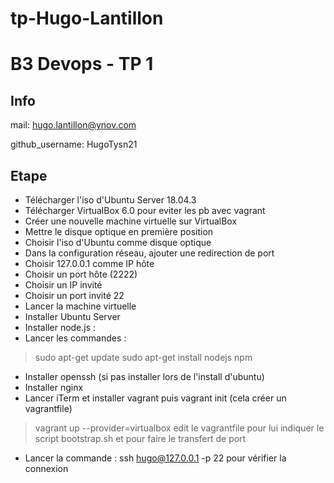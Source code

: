 # tp-Hugo-Lantillon
# B3 Devops - TP 1
## Info
mail: hugo.lantillon@ynov.com

github_username: HugoTysn21

## Etape 
- Télécharger l'iso d'Ubuntu Server 18.04.3
- Télécharger VirtualBox 6.0 pour eviter les pb avec vagrant
- Créer une nouvelle machine virtuelle sur VirtualBox
- Mettre le disque optique en première position
- Choisir l'iso d'Ubuntu comme disque optique
- Dans la configuration réseau, ajouter une redirection de port
- Choisir 127.0.0.1 comme IP hôte 
- Choisir un port hôte (2222)
- Choisir un IP invité
- Choisir un port invité 22
- Lancer la machine virtuelle
- Installer Ubuntu Server
- Installer node.js :
- Lancer les commandes :
 > sudo apt-get update
 > sudo apt-get install nodejs npm
- Installer openssh (si pas installer lors de l'install d'ubuntu)
- Installer nginx
- Lancer iTerm et installer vagrant 
  puis vagrant init (cela créer un vagrantfile)
 > vagrant up --provider=virtualbox
   edit le vagrantfile pour lui indiquer le script bootstrap.sh
   et pour faire le transfert de port
- Lancer la commande : ssh hugo@127.0.0.1 -p 22 pour vérifier la connexion
